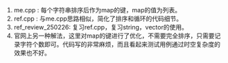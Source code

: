 1. me.cpp : 每个字符串排序后作为map的键，map的值为列表。
2. ref.cpp : 与me.cpp思路相似，简化了排序和循环的代码细节。
3. ref_review_250226: 复习ref.cpp，复习string，vector的使用。
4. 官网上另一种解法，这里对map的键进行了优化，不需要完全排序，只需要记录字符个数即可。代码写的非常麻烦，而且看起来测试用例通过时空复杂度的效果也不好。